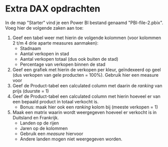 # Extra DAX opdrachten

In de map "Starter" vind je een Power BI bestand genaamd "PBI-file-2.pbix". Voeg hier de volgende zaken aan toe:

1. Geef een tabel weer met hierin de volgende kolommen (voor kolommen 2 t/m 4 drie aparte measures aanmaken):
   * Stadnaam
   * Aantal verkopen in stad
   * Aantal verkopen totaal (dus ook buiten de stad)
   * Percentage van verkopen binnen de stad
2. Geef een grafiek met hierin de verkopen per kleur, geïndexeerd op geel (dus verkopen van gele producten = 100%). Gebruik hier een measure voor
3. Geef de Product-tabel een calculated column met daarin de _ranking_ van prijs (duurste = 1)
4. Geef de Product-tabel een calculated column met hierin hoeveel er van een bepaald product in totaal verkocht is.
   * Bonus: maak hier ook een _ranking_ kolom bij (meeste verkopen = 1)
5. Maak een matrix waarin wordt weergegeven hoeveel er verkocht is in Duitsland en Frankrijk. 
   * Landen op de rijen
   * Jaren op de kolommen
   * Gebruik een _measure_ hiervoor
   * Andere landen mogen niet weergegeven worden.